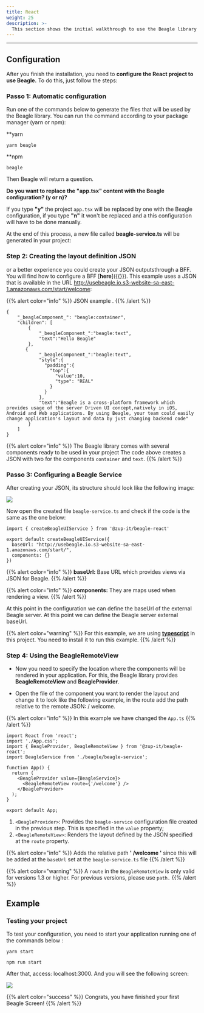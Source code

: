 ```yaml
---
title: React
weight: 25
description: >-
  This section shows the initial walkthrough to use the Beagle library in React projects.
---
```


---

## **Configuration**

After you finish the installation, you need to **configure the React project to use Beagle.** To do this, just follow the steps:

### **Passo 1: Automatic configuration**

Run one of the commands below to generate the files that will be used by the Beagle library. You can run the command according to your package manager (yarn or npm):

**yarn
```text
yarn beagle
```

**npm
```text
beagle
```

Then Beagle will return a question.

**Do you want to replace the "app.tsx" content with the Beagle configuration? (y or n)?**

If you type **"y"** the project `app.tsx` will be replaced by one with the Beagle configuration, if you type **"n"** it won't be replaced and a this configuration will have to be done manually.

At the end of this process, a new file called **beagle-service.ts** will be generated in your project:

### Step 2: Creating the layout definition JSON

or a better experience you could create your JSON outputsthrough a BFF. You will find how to configure a BFF [**here**]({{<ref path = "/get-started/installing-beagle/backend" lang = "pt">}}). This example uses a JSON that is available in the URL http://usebeagle.io.s3-website-sa-east-1.amazonaws.com/start/welcome:

{{% alert color="info" %}}
JSON example .
{{% /alert %}}

```text
{
    "_beagleComponent_": "beagle:container",
    "children": [
        {
            "_beagleComponent_":"beagle:text",
            "text":"Hello Beagle"
        },
       {
            "_beagleComponent_":"beagle:text",
            "style":{
              "padding":{
                "top":{
                  "value":10,
                  "type": "REAL"
                }
              }
            },
            "text":"Beagle is a cross-platform framework which provides usage of the server Driven UI concept,natively in iOS, Android and Web applications. By using Beagle, your team could easily change application's layout and data by just changing backend code"
        }
    ]
}
```

{{% alert color="info" %}}
The Beagle library comes with several components ready to be used in your project
The code above creates a JSON with two for the components `container` and `text`.
{{% /alert %}}

### Passo 3: Configuring a Beagle Service

After creating your JSON, its structure should look like the following image:

![](/shared/image%20%2863%29.png)

Now open the created file `beagle-service.ts` and check if the code is the same as the one below:

```text
import { createBeagleUIService } from '@zup-it/beagle-react'

export default createBeagleUIService({
  baseUrl: "http://usebeagle.io.s3-website-sa-east-1.amazonaws.com/start/",
  components: {}
})
```

{{% alert color="info" %}}
**baseUrl:** Base URL which provides views via JSON for Beagle.
{{% /alert %}}

{{% alert color="info" %}}
**components:** They are maps used when rendering a view.
{{% /alert %}}

At this point in the configuration we can define the baseUrl of the external Beagle server.
At this point we can define the Beagle server external baseUrl.

{{% alert color="warning" %}}
For this example, we are using [**typescript**](https://www.typescriptlang.org/) in this project. You need to install it to run this example.
{{% /alert %}}

### Step 4: Using the BeagleRemoteView

* Now you need to specify the location where the components will be rendered in your application. For this, the Beagle library provides **BeagleRemoteView** and **BeagleProvider**. 

* Open the file of the component you want to render the layout and change it to look like the following example, in the route add the path relative to the remote JSON: / welcome.

{{% alert color="info" %}}
In this example we have changed the `App.ts`
{{% /alert %}}

```text
import React from 'react';
import './App.css';
import { BeagleProvider, BeagleRemoteView } from '@zup-it/beagle-react';
import BeagleService from './beagle/beagle-service';

function App() {
  return (
    <BeagleProvider value={BeagleService}>
      <BeagleRemoteView route={'/welcome'} />
    </BeagleProvider>
  );
}

export default App;
```

1. `<BeagleProvider>`: Provides the `beagle-service` configuration file created in the previous step. This is specified in the `value` property;
2. `<BeagleRemoteView>`: Renders the layout defined by the JSON specified at the `route` property.

{{% alert color="info" %}}
Adds the relative path **' /welcome '** since this will be added at the `baseUrl` set at the `beagle-service.ts` file
{{% /alert %}}

{{% alert color="warning" %}}
A `route` in the `BeagleRemoteView` is only valid for versions 1.3 or higher. For previous versions, please use `path.`
{{% /alert %}}

## Example

### Testing your project

To test your configuration, you need to start your application running one of the commands below :

```text
yarn start
```

```text
npm run start
```

After that, access: localhost:3000. And you will see the following screen:

![](/shared/image%20%2895%29.png)

{{% alert color="success" %}}
Congrats, you have finished your first Beagle Screen!
{{% /alert %}}
